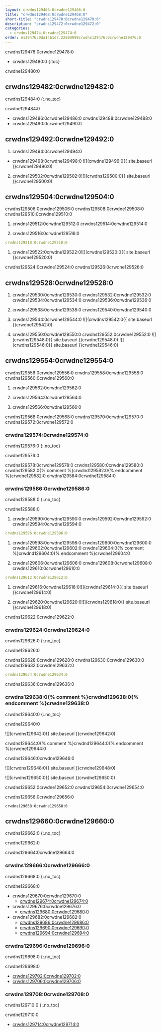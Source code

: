 ```yaml
---
layout: crwdns129466:0crwdne129466:0
title: "crwdns129468:0crwdne129468:0"
short-title: "crwdns129470:0crwdne129470:0"
description: "crwdns129472:0crwdne129472:0"
categories:
  - crwdns129474:0crwdne129474:0
order: e129476:0da1461d7.22804999crwdns129476:0crwdne129476:0
---
```

crwdns129478:0crwdne129478:0

* crwdns129480:0
{:toc}

crwdne129480:0

## crwdns129482:0crwdne129482:0

crwdns129484:0
{:.no_toc}

crwdne129484:0

* crwdns129486:0crwdne129486:0 crwdns129488:0crwdne129488:0
* crwdns129490:0crwdne129490:0

## crwdns129492:0crwdne129492:0

1. crwdns129494:0crwdne129494:0
  
  * crwdns129498:0crwdne129498:0 ![](crwdns129496:0{{ site.baseurl }}crwdne129496:0)

2. crwdns129502:0crwdne129502:0![](crwdns129500:0{{ site.baseurl }}crwdne129500:0)

## crwdns129504:0crwdne129504:0

crwdns129506:0crwdne129506:0 crwdns129508:0crwdne129508:0 crwdns129510:0crwdne129510:0

1. crwdns129512:0crwdne129512:0 crwdns129514:0crwdne129514:0

2. crwdns129516:0crwdne129516:0

```yml
crwdns129518:0crwdne129518:0
```

1. crwdns129522:0crwdne129522:0![](crwdns129520:0{{ site.baseurl }}crwdne129520:0)

crwdns129524:0crwdne129524:0 crwdns129526:0crwdne129526:0

## crwdns129528:0crwdne129528:0

1. crwdns129530:0crwdne129530:0 crwdns129532:0crwdne129532:0 crwdns129534:0crwdne129534:0 crwdns129536:0crwdne129536:0

2. crwdns129538:0crwdne129538:0 crwdns129540:0crwdne129540:0

3. crwdns129544:0crwdne129544:0 ![](crwdns129542:0{{ site.baseurl }}crwdne129542:0)

4. crwdns129550:0crwdne129550:0 crwdns129552:0crwdne129552:0 ![](crwdns129548:0{{ site.baseurl }}crwdne129548:0) ![](crwdns129546:0{{ site.baseurl }}crwdne129546:0)

## crwdns129554:0crwdne129554:0

crwdns129556:0crwdne129556:0 crwdns129558:0crwdne129558:0 crwdns129560:0crwdne129560:0

1. crwdns129562:0crwdne129562:0

2. crwdns129564:0crwdne129564:0

3. crwdns129566:0crwdne129566:0

crwdns129568:0crwdne129568:0 crwdns129570:0crwdne129570:0 crwdns129572:0crwdne129572:0

### crwdns129574:0crwdne129574:0

crwdns129576:0
{:.no_toc}

crwdne129576:0

crwdns129578:0crwdne129578:0 crwdns129580:0crwdne129580:0 crwdns129582:0{% comment %}crwdnd129582:0{% endcomment %}crwdne129582:0 crwdns129584:0crwdne129584:0

### crwdns129586:0crwdne129586:0

crwdns129588:0
{:.no_toc}

crwdne129588:0

1. crwdns129590:0crwdne129590:0 crwdns129592:0crwdne129592:0 crwdns129594:0crwdne129594:0

```yml
crwdns129596:0crwdne129596:0      
```

1. crwdns129598:0crwdne129598:0 crwdns129600:0crwdne129600:0 crwdns129602:0crwdne129602:0 crwdns129604:0{% comment %}crwdnd129604:0{% endcomment %}crwdne129604:0

2. crwdns129606:0crwdne129606:0 crwdns129608:0crwdne129608:0 crwdns129610:0crwdne129610:0

```yml
crwdns129612:0crwdne129612:0
```

1. crwdns129616:0crwdne129616:0![](crwdns129614:0{{ site.baseurl }}crwdne129614:0)

2. crwdns129620:0crwdne129620:0![](crwdns129618:0{{ site.baseurl }}crwdne129618:0)

crwdns129622:0crwdne129622:0

### crwdns129624:0crwdne129624:0

crwdns129626:0
{:.no_toc}

crwdne129626:0

crwdns129628:0crwdne129628:0 crwdns129630:0crwdne129630:0 crwdns129632:0crwdne129632:0

```yml
crwdns129634:0crwdne129634:0
```

crwdns129636:0crwdne129636:0

### crwdns129638:0{% comment %}crwdnd129638:0{% endcomment %}crwdne129638:0

crwdns129640:0
{:.no_toc}

crwdne129640:0

![](crwdns129642:0{{ site.baseurl }}crwdne129642:0)

crwdns129644:0{% comment %}crwdnd129644:0{% endcomment %}crwdne129644:0

crwdns129646:0crwdne129646:0

![](crwdns129648:0{{ site.baseurl }}crwdne129648:0)

![](crwdns129650:0{{ site.baseurl }}crwdne129650:0)

crwdns129652:0crwdne129652:0 crwdns129654:0crwdne129654:0

crwdns129656:0crwdne129656:0

    crwdns129658:0crwdne129658:0
    

## crwdns129660:0crwdne129660:0

crwdns129662:0
{:.no_toc}

crwdne129662:0

crwdns129664:0crwdne129664:0

### crwdns129666:0crwdne129666:0

crwdns129668:0
{:.no_toc}

crwdne129668:0

* crwdns129670:0crwdne129670:0 
  * [crwdns129674:0crwdne129674:0](crwdns129672:0crwdne129672:0)
* crwdns129676:0crwdne129676:0  
  * [crwdns129680:0crwdne129680:0](crwdns129678:0crwdne129678:0)
* crwdns129682:0crwdne129682:0 
  * [crwdns129686:0crwdne129686:0](crwdns129684:0crwdne129684:0)
  * [crwdns129690:0crwdne129690:0](crwdns129688:0crwdne129688:0)
  * [crwdns129694:0crwdne129694:0](crwdns129692:0crwdne129692:0)

### crwdns129696:0crwdne129696:0

crwdns129698:0
{:.no_toc}

crwdne129698:0

* [crwdns129702:0crwdne129702:0](crwdns129700:0crwdne129700:0)
* [crwdns129706:0crwdne129706:0](crwdns129704:0crwdne129704:0)

### crwdns129708:0crwdne129708:0

crwdns129710:0
{:.no_toc}

crwdne129710:0

* [crwdns129714:0crwdne129714:0](crwdns129712:0crwdne129712:0)